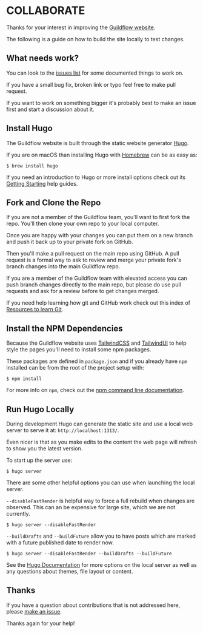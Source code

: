# COLLABORATE

Thanks for your interest in improving the [Guildflow website](https://guildflow.com/).

The following is a guide on how to build the site locally to test changes.

## What needs work?

You can look to the [issues list](https://github.com/Guildflow/guildflow-marketing-website) for some documented things to work on.

If you have a small bug fix, broken link or typo feel free to make pull request.

If you want to work on something bigger it's probably best to make an issue first and start a discussion about it.

## Install Hugo

The Guildflow website is built through the static website generator [Hugo](https://gohugo.io).

If you are on macOS than installing Hugo with [Homebrew](https://brew.sh/) can be as easy as:

    $ brew install hugo

If you need an introduction to Hugo or more install options check out its [Getting Starting](https://gohugo.io/getting-started/) help guides.

## Fork and Clone the Repo

If you are not a member of the Guildflow team, you'll want to first fork the repo. You'll then clone your own repo to your local computer.

Once you are happy with your changes you can put them on a new branch and push it back up to your private fork on GitHub.

Then you'll make a pull request on the main repo using GitHub. A pull request is a formal way to ask to review and merge your private fork's branch changes into the main Guildflow repo.

If you are a member of the Guildflow team with elevated access you can push branch changes directly to the main repo, but please do use pull requests and ask for a review before to get changes merged. 

If you need help learning how git and GitHub work check out this index of [Resources to learn Git](https://try.github.io/).

## Install the NPM Dependencies

Because the Guildflow website uses [TailwindCSS](https://tailwindcss.com/) and [TailwindUI](https://tailwindui.com/) to help style the pages you'll need to install some npm packages.

These packages are defined in `package.json` and if you already have `npm` installed can be from the root of the project setup with:

    $ npm install

For more info on `npm`, check out the [npm command line documentation](https://docs.npmjs.com/cli/npm).

## Run Hugo Locally

During development Hugo can generate the static site and use a local web server to serve it at: `http://localhost:1313/`. 

Even nicer is that as you make edits to the content the web page will refresh to show you the latest version.

To start up the server use:

    $ hugo server

There are some other helpful options you can use when launching the local server.

`--disableFastRender` is helpful way to force a full rebuild when changes are observed. This can an be expensive for large site, which we are not currently.

    $ hugo server --disableFastRender

`--buildDrafts` and `--buildFuture` allow you to have posts which are marked with a future published date to render now.

    $ hugo server --disableFastRender --buildDrafts --buildFuture

See the [Hugo Documentation](https://gohugo.io/documentation/) for more options on the local server as well as any questions about themes, file layout or content. 

## Thanks

If you have a question about contributions that is not addressed here, please [make an issue](https://github.com/Guildflow/guildflow-marketing-website/issues/new). 

Thanks again for your help!
